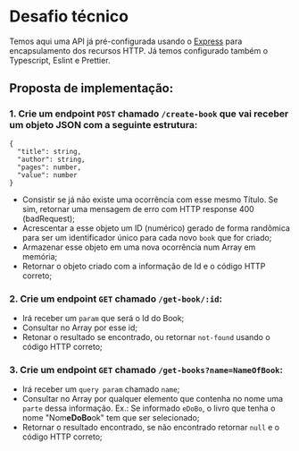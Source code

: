 # Desafio técnico

Temos aqui uma API já pré-configurada usando o [Express](https://expressjs.com/pt-br/) para encapsulamento dos recursos HTTP.
Já temos configurado também o Typescript, Eslint e Prettier.

## Proposta de implementação:

### 1. Crie um endpoint `POST` chamado `/create-book` que vai receber um objeto JSON com a seguinte estrutura:

```
{
  "title": string,
  "author": string,
  "pages": number,
  "value": number
}
```

- Consistir se já não existe uma ocorrência com esse mesmo Título. Se sim, retornar uma mensagem de erro com HTTP response 400 (badRequest);
- Acrescentar a esse objeto um ID (numérico) gerado de forma randômica para ser um identificador único para cada novo `book` que for criado;
- Armazenar esse objeto em uma nova ocorrência num Array em memória;
- Retornar o objeto criado com a informação de Id e o código HTTP correto;

### 2. Crie um endpoint `GET` chamado `/get-book/:id`:

- Irá receber um `param` que será o Id do Book;
- Consultar no Array por esse id;
- Retonar o resultado se encontrado, ou retornar `not-found` usando o código HTTP correto;

### 3. Crie um endpoint `GET` chamado `/get-books?name=NameOfBook`:

- Irá receber um `query param` chamado `name`;
- Consultar no Array por qualquer elemento que contenha no nome uma `parte` dessa informação. Ex.: Se informado `eDoBo`, o livro que tenha o nome "Nom<b>eDoBo</b>ok" tem que ser selecionado;
- Retornar o resultado encontrado, se não encontrado retornar `null` e o código HTTP correto;
